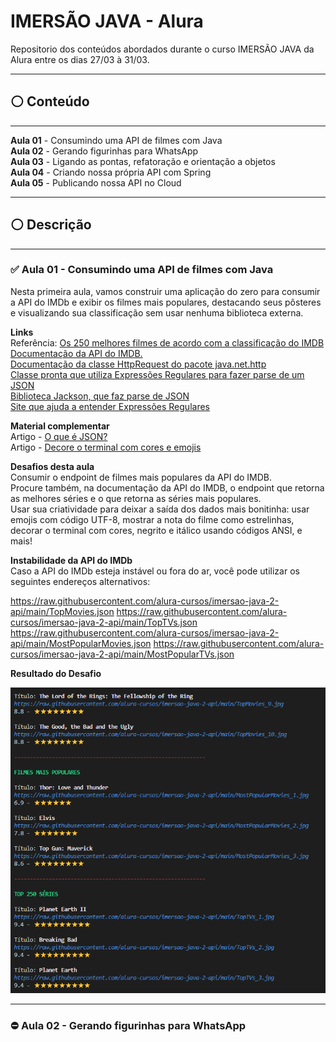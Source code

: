 # IMERSÃO JAVA - Alura

Repositorio dos conteúdos abordados durante o curso IMERSÃO JAVA da Alura entre os dias 27/03 à 31/03.

***

## ⚪ Conteúdo

***

**Aula 01** - Consumindo uma API de filmes com Java  
**Aula 02** - Gerando figurinhas para WhatsApp  
**Aula 03** - Ligando as pontas, refatoração e orientação a objetos  
**Aula 04** - Criando nossa própria API com Spring  
**Aula 05** - Publicando nossa API no Cloud  

***

## ⚪ Descrição

***

### ✅ **Aula 01 - Consumindo uma API de filmes com Java**

Nesta primeira aula, vamos construir uma aplicação do zero para consumir a API do IMDb e exibir os filmes mais populares, destacando seus pôsteres e visualizando sua classificação sem usar nenhuma biblioteca externa.

**Links**  
Referência: [Os 250 melhores filmes de acordo com a classificação do IMDB](https://www.imdb.com/chart/top/)  
[Documentação da API do IMDB.](https://imdb-api.com/api)  
[Documentação da classe HttpRequest do pacote java.net.http](https://docs.oracle.com/en/java/javase/17/docs/api/java.net.http/java/net/http/HttpRequest.html)  
[Classe pronta que utiliza Expressões Regulares para fazer parse de um JSON](https://gist.github.com/alexandreaquiles/cf337d3bcb59dd790ed2b08a0a4db7a3)  
[Biblioteca Jackson, que faz parse de JSON](https://github.com/FasterXML/jackson)  
[Site que ajuda a entender Expressões Regulares](https://regex101.com/)  

**Material complementar**  
Artigo - [O que é JSON?](https://www.alura.com.br/artigos/o-que-e-json)  
Artigo - [Decore o terminal com cores e emojis](https://www.alura.com.br/artigos/decorando-terminal-cores-emojis)

**Desafios desta aula**  
Consumir o endpoint de filmes mais populares da API do IMDB.  
Procure também, na documentação da API do IMDB, o endpoint que retorna as melhores séries e o que retorna as séries mais populares.  
Usar sua criatividade para deixar a saída dos dados mais bonitinha: usar emojis com código UTF-8, mostrar a nota do filme como estrelinhas, decorar o terminal com cores, negrito e itálico usando códigos ANSI, e mais!  

**Instabilidade da API do IMDb**  
Caso a API do IMDb esteja instável ou fora do ar, você pode utilizar os seguintes endereços alternativos:

<https://raw.githubusercontent.com/alura-cursos/imersao-java-2-api/main/TopMovies.json>
<https://raw.githubusercontent.com/alura-cursos/imersao-java-2-api/main/TopTVs.json>
<https://raw.githubusercontent.com/alura-cursos/imersao-java-2-api/main/MostPopularMovies.json>
<https://raw.githubusercontent.com/alura-cursos/imersao-java-2-api/main/MostPopularTVs.json>  

**Resultado do Desafio**

![Resultado Aula 1](res/resultado_1.png)

***

### ⛔ Aula 02 - Gerando figurinhas para WhatsApp
